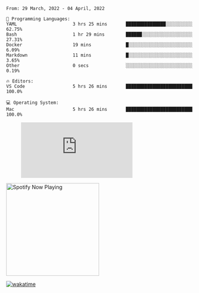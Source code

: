 <!--START_SECTION:waka-->
```text
From: 29 March, 2022 - 04 April, 2022

💬 Programming Languages: 
YAML                     3 hrs 25 mins       ███████████████░░░░░░░░░░   62.75% 
Bash                     1 hr 29 mins        ██████░░░░░░░░░░░░░░░░░░░   27.31% 
Docker                   19 mins             █░░░░░░░░░░░░░░░░░░░░░░░░   6.09% 
Markdown                 11 mins             █░░░░░░░░░░░░░░░░░░░░░░░░   3.65% 
Other                    0 secs              ░░░░░░░░░░░░░░░░░░░░░░░░░   0.19%

🔥 Editors: 
VS Code                  5 hrs 26 mins       █████████████████████████   100.0%

💻 Operating System: 
Mac                      5 hrs 26 mins       █████████████████████████   100.0%

```


<!--END_SECTION:waka-->

<figure><embed src="https://wakatime.com/share/@gregnrobinson/001c6d31-0c95-44f9-b6d7-9fd705354f62.svg"></embed></figure>

[<img src="https://spotify-playing-gregnrobinson.vercel.app/api/spotify/?background_color=transparent&border_color=transparent" alt="Spotify Now Playing" width="250" />](https://open.spotify.com/user/gregnrobinson-ca)

[![wakatime](https://wakatime.com/badge/user/37718f76-572e-4513-b2c5-41c4d93d287a.svg)](https://wakatime.com/@37718f76-572e-4513-b2c5-41c4d93d287a)



